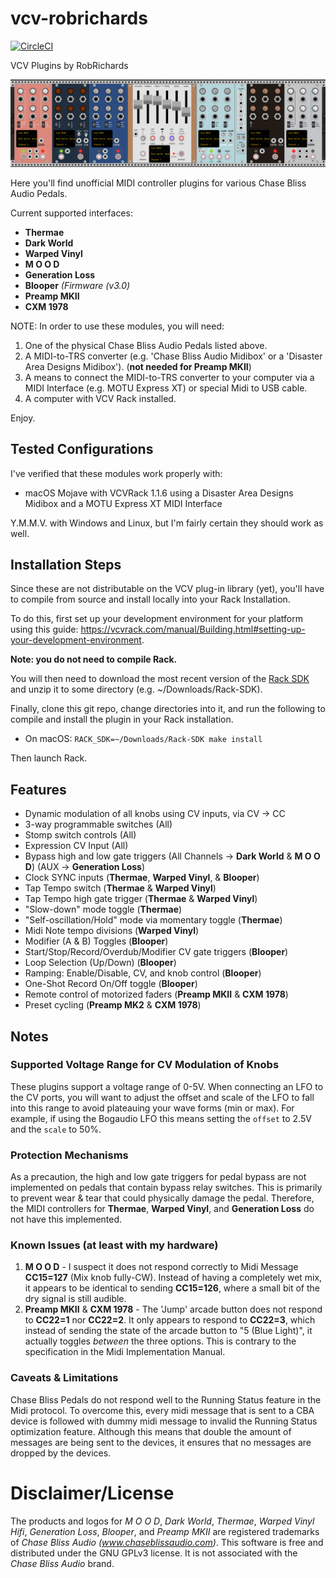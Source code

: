 # vcv-robrichards
[![CircleCI](https://circleci.com/gh/rhrhunter/vcv-robrichards/tree/master.svg?style=svg)](https://circleci.com/gh/rhrhunter/vcv-robrichards/tree/master)

VCV Plugins by RobRichards

![RobRichards Plugins](plugins.png)

Here you'll find unofficial MIDI controller plugins for various Chase Bliss Audio Pedals.

Current supported interfaces:

* **Thermae**
* **Dark World**
* **Warped Vinyl**
* **M O O D**
* **Generation Loss**
* **Blooper** *(Firmware (v3.0)*
* **Preamp MKII**
* **CXM 1978**

NOTE: In order to use these modules, you will need:

1. One of the physical Chase Bliss Audio Pedals listed above.
2. A MIDI-to-TRS converter (e.g. 'Chase Bliss Audio Midibox' or a 'Disaster Area Designs Midibox'). (**not needed for Preamp MKII**)
3. A means to connect the MIDI-to-TRS converter to your computer via a MIDI Interface (e.g. MOTU Express XT) or special Midi to USB cable.
4. A computer with VCV Rack installed.

Enjoy.

## Tested Configurations

I've verified that these modules work properly with:

* macOS Mojave with VCVRack 1.1.6 using a Disaster Area Designs Midibox and a MOTU Express XT MIDI Interface

Y.M.M.V. with Windows and Linux, but I'm fairly certain they should work as well.

## Installation Steps

Since these are not distributable on the VCV plug-in library (yet), you'll have to compile
from source and install locally into your Rack Installation.

To do this, first set up your development environment for your platform using this guide: https://vcvrack.com/manual/Building.html#setting-up-your-development-environment.

**Note: you do not need to compile Rack.**

You will then need to download the most recent version of the [Rack SDK](https://vcvrack.com/downloads/Rack-SDK-1.1.6.zip) and unzip it to some directory (e.g. ~/Downloads/Rack-SDK).

Finally, clone this git repo, change directories into it, and run the following to compile and install the plugin in your Rack installation.

* On macOS: `RACK_SDK=~/Downloads/Rack-SDK make install`

Then launch Rack.

## Features
* Dynamic modulation of all knobs using CV inputs, via CV -> CC
* 3-way programmable switches (All)
* Stomp switch controls (All)
* Expression CV Input (All)
* Bypass high and low gate triggers (All Channels -> **Dark World** & **M O O D**) (AUX -> **Generation Loss**)
* Clock SYNC inputs (**Thermae**, **Warped Vinyl**, & **Blooper**)
* Tap Tempo switch (**Thermae** & **Warped Vinyl**)
* Tap Tempo high gate trigger (**Thermae** & **Warped Vinyl**)
* "Slow-down" mode toggle (**Thermae**)
* "Self-oscillation/Hold" mode via momentary toggle (**Thermae**)
* Midi Note tempo divisions (**Warped Vinyl**)
* Modifier (A & B) Toggles (**Blooper**)
* Start/Stop/Record/Overdub/Modifier CV gate triggers (**Blooper**)
* Loop Selection (Up/Down) (**Blooper**)
* Ramping: Enable/Disable, CV, and knob control (**Blooper**)
* One-Shot Record On/Off toggle (**Blooper**)
* Remote control of motorized faders (**Preamp MKII** & **CXM 1978**)
* Preset cycling (**Preamp MK2** & **CXM 1978**)

## Notes

### Supported Voltage Range for CV Modulation of Knobs

These plugins support a voltage range of 0-5V. When connecting an LFO to the CV ports, you will want to adjust the offset and scale of the LFO to fall into this range to avoid plateauing your wave forms (min or max). For example, if using the Bogaudio LFO this means setting the `offset` to 2.5V and the `scale` to 50%.

### Protection Mechanisms

As a precaution, the high and low gate triggers for pedal bypass are not implemented on pedals that contain bypass relay switches. This is primarily to prevent wear & tear that could physically damage the pedal. Therefore, the MIDI controllers for **Thermae**, **Warped Vinyl**, and **Generation Loss** do not have this implemented.

### Known Issues (at least with my hardware)
1. **M O O D** - I suspect it does not respond correctly to Midi Message **CC15=127** (Mix knob fully-CW). Instead of having a completely wet mix, it appears to be identical to sending **CC15=126**, where a small bit of the dry signal is still audible.
2. **Preamp MKII** & **CXM 1978** - The 'Jump' arcade button does not respond to **CC22=1** nor **CC22=2**. It only appears to respond to **CC22=3**, which instead of sending the state of the arcade button to "5 (Blue Light)", it actually toggles *between* the three options. This is contrary to the specification in the Midi Implementation Manual.

### Caveats & Limitations

Chase Bliss Pedals do not respond well to the Running Status feature in the Midi protocol. To overcome this, every midi message that is sent to a CBA device is followed with dummy midi message to invalid the Running Status optimization feature. Although this means that double the amount of messages are being sent to the devices, it ensures that no messages are dropped by the devices.

# Disclaimer/License

The products and logos for *M O O D*, *Dark World*, *Thermae*, *Warped Vinyl Hifi*, *Generation Loss*, *Blooper*, and *Preamp MKII* are registered trademarks of *Chase Bliss Audio (www.chaseblissaudio.com)*. This software is free and distributed under the GNU GPLv3 license. It is not associated with the *Chase Bliss Audio* brand.
